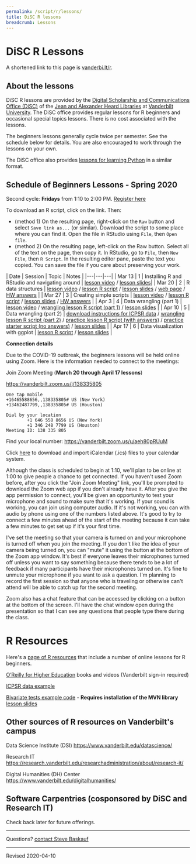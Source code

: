 ```yaml
---
permalink: /script/r/lessons/
title: DiSC R lessons
breadcrumb: Lessons
---
```


# DiSC R Lessons

A shortened link to this page is [vanderbi.lt/r](http://vanderbi.lt/r).

## About the lessons

DiSC R lessons are provided by the [Digital Scholarship and Communications Office (DiSC)](https://www.library.vanderbilt.edu/scholarly/) of the [Jean and Alexander Heard Libraries](https://www.library.vanderbilt.edu/) at [Vanderbilt University](https://www.vanderbilt.edu/).  The DiSC office provides regular lessons for R beginners and occasional special topics lessons.  There is no cost associated with the lessons.

The beginners lessons generally cycle twice per semester.  See the schedule below for details.  You are also encouraged to work through the lessons on your own.   

The DiSC office also provides [lessons for learning Python](https://heardlibrary.github.io/digital-scholarship/script/python/wg/) in a similar format.

## Schedule of Beginners Lessons - Spring 2020

Second cycle: **Fridays** from 1:10 to 2:00 PM.  [Register here](https://forms.gle/nege53mCTEKyXZcH6)

To download an R script, click on the link.  Then:

- (method 1) On the resulting page, right-click on the `Raw` button and select `Save link as...` (or similar).  Download the script to some place where you can find it. Open the file in RStudio using `File`, then `Open file`.
- (method 2) On the resulting page, left-click on the Raw button. Select all of the text on the page, then copy it.  In RStudio, go to `File`, then `New File`, then `R Script`.  In the resulting editor pane, paste the text you copied.  You can save the file if you care about preserving your work.

| Date | Session | Topic | Notes |
|---|---|---|
| Mar 13 | 1 | Installing R and RStudio and navigating around | [lesson video](../#introduction-video) / [lesson slides](../presentations/lesson1-r-rstudio.pdf)|
| Mar 20 | 2 | R data structures | [lesson video](https://youtu.be/uDkgK3SoCbg) / [lesson R script](https://github.com/HeardLibrary/digital-scholarship/blob/master/code/r/lesson2-structures.R) / [lesson slides](../presentations/lesson2-structures.pdf) / [web page](../structures) / [HW answers](https://github.com/HeardLibrary/digital-scholarship/blob/master/code/r/lesson2-structures-answers.R) |
| Mar 27 | 3 | Creating simple scripts | [lesson video](https://youtu.be/-26V8J9SfkA) / [lesson R script](https://github.com/HeardLibrary/digital-scholarship/blob/master/code/r/lesson3-scripts.R) / [lesson slides](../presentations/lesson3-scripts.pdf) / [HW answers](https://github.com/HeardLibrary/digital-scholarship/blob/master/code/r/lesson3-scripts-answers.R) |
| Apr 3 | 4 | Data wrangling (part 1) | [lesson video](https://youtu.be/UnsC_S-nxTI) / [wrangling lesson R script (part 1)](https://github.com/HeardLibrary/digital-scholarship/blob/master/code/r/lesson4-wrangle1.R) / [lesson slides](../presentations/lesson4-wrangle1.pdf) |
| Apr 10 | 5 | Data wrangling (part 2) | [download instructions for ICPSR data](../nlsaah/) / [wrangling lesson R script (part 2)](https://github.com/HeardLibrary/digital-scholarship/blob/master/code/r/lesson5-wrangle2.R) / [practice lesson R script (with answers)](https://github.com/HeardLibrary/digital-scholarship/blob/master/code/r/wrangle-nls-answers.R) / [practice starter script (no answers)](https://github.com/HeardLibrary/digital-scholarship/blob/master/code/r/wrangle-nls.R) / [lesson slides](../presentations/lesson5-wrangle2.pdf) |
| Apr 17 | 6 | Data visualization with ggplot | [lesson R script](https://github.com/HeardLibrary/digital-scholarship/blob/master/code/r/usaNamesMain.R) / [lesson slides](../presentations/ggplot2_dataViz_20200211.pdf) |

**Connection details**

Due to the COVID-19 outbreak, the beginners lessons will be held online using Zoom. Here is the information needed to connect to the meetings:

Join Zoom Meeting (**March 20 through April 17 lessons**) 

<https://vanderbilt.zoom.us/j/138335805>

```
One tap mobile
+16465588656,,138335805# US (New York)
+13462487799,,138335805# US (Houston)

Dial by your location
        +1 646 558 8656 US (New York)
        +1 346 248 7799 US (Houston)
Meeting ID: 138 335 805
```

Find your local number: <https://vanderbilt.zoom.us/u/aeh80pRUuM>

Click [here](https://vanderbilt.zoom.us/meeting/vJcldOqtpjsvTLiOA1pzGAzwCsrleDhECQ/ics?icsToken=98tyKuirpjgpH9yVtV_9UaotOZ35bvHylEVio4x8zQ__JAFJdSDlJO5HFrpaM-mB) to download and import iCalendar (.ics) files to your calendar system.


Although the class is scheduled to begin at 1:10, we'll plan to be online at 1:00 to give people a chance to get connected. If you haven't used Zoom before, after you click the "Join Zoom Meeting" link, you'll be prompted to download the Zoom web app if you don't already have it.  After you give the app permission to connect, you'll be given an opportunity to test your microphone and sound to make sure that it's working.  If your sound is working, you can join using computer audio. If it's not working, you can with audio by phone using one of the numbers listed above. It's good to try to connect a few minutes ahead of the start of the meeting because it can take a few minutes to get set up if it's your first time.
 
I've set the meeting so that your camera is turned on and your microphone is turned off when you join the meeting. If you don't like the idea of your camera being turned on, you can "mute" it using the button at the bottom of the Zoom app window. It's best if everyone leaves their microphones turned off unless you want to say something because there tends to be a lot of feedback if many participants have their microphones turned on. It's fine to unmute your microphone if you want to ask a question. I'm planning to record the first session so that anyone who is traveling or otherwise can't attend will be able to catch up for the second meeting.
 
Zoom also has a chat feature that can be accessed by clicking on a button at the bottom of the screen. I'll have the chat window open during the presentation so that I can see any questions that people type there during the class.


# R Resources

Here's a [page of R resources](../) that include a number of online lessons for R beginners.

[O’Reilly for Higher Education](http://www.library.vanderbilt.edu/eres?id=1676) books and videos (Vanderbilt sign-in required)

[ICPSR data example](../nlsaah/)

[Bivariate tests example code](https://github.com/HeardLibrary/digital-scholarship/blob/master/code/r/bivariate_tests_assumptions.R) - **Requires installation of the MVN library** [lesson slides](../presentations/bivariate-analysis.pdf)

## Other sources of R resources on Vanderbilt's campus

Data Science Institute (DSI) <https://www.vanderbilt.edu/datascience/>

Research IT <https://research.vanderbilt.edu/researchadministration/about/research-it/>

Digital Humanities (DH) Center <https://www.vanderbilt.edu/digitalhumanities/>

## Software Carpentries (cosponsored by DiSC and Research IT)

Check back later for future offerings.

--------------------

Questions? [contact Steve Baskauf](mailto:steve.baskauf@vanderbilt.edu)

----
Revised 2020-04-10
